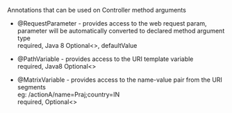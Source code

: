 Annotations that can be used on Controller method arguments

* @RequestParameter - provides access to the web request param, parameter will be automatically converted to declared method argument type\
                        required, Java 8 Optional<>, defaultValue

* @PathVariable - provides access to the URI template variable\
                    required, Java8 Optional<>

* @MatrixVariable - provides access to the name-value pair from the URI segments\
                    eg: /actionA/name=Praj;country=IN\
                    required, Optional<>